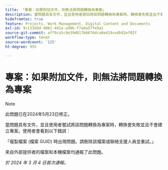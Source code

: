 ```yaml
---
title: 「專案：如果附加文件，則無法將問題轉換為專案」
description: 當問題具有文件，並且使用者嘗試將該問題轉換為專案時，轉換會失敗並且不會建立專案。使用者會看到錯誤。
hidefromtoc: true
feature: Projects, Work Management, Digital Content and Documents
exl-id: 9c133ddd-4001-4d1a-ad96-f7a0a57fe9a1
source-git-commit: aff9ca5c9e39d017b6676dca0ed19cedb92ef02f
workflow-type: tm+mt
source-wordcount: '125'
ht-degree: 95%

---
```


# 專案：如果附加文件，則無法將問題轉換為專案

>[!NOTE]
>
>此問題已在2024年5月23日修正。

當問題具有文件，並且使用者嘗試將該問題轉換為專案時，轉換會失敗並且不會建立專案。使用者會看到以下錯誤：

「複製檔案 (檔案 GUID) 時出現問題。請刪除該檔案或聯絡支援人員並重試。」

來自外部提供者的檔案和本機檔案均通報了此問題。

_於 2024 年 3 月 4 日首次通報。_
